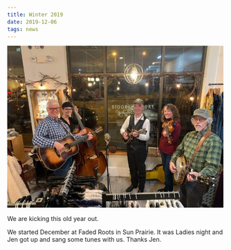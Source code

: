 ```yaml
---
title: Winter 2019
date: 2019-12-06
tags: news
---
```


![](assets/images/ST-at-Faded-Roots-Dec-2019-500x375.jpg)

We are kicking this old year out.

We started December at Faded Roots in Sun Prairie. It was Ladies night and Jen got up and sang some tunes with us. Thanks Jen.
